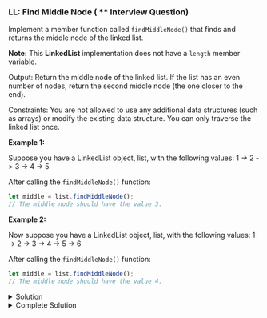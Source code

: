 ### LL: Find Middle Node ( ** Interview Question)
Implement a member function called `findMiddleNode()` that finds and returns the middle node of the linked list.

**Note:** This **LinkedList** implementation does not have a `length` member variable.

Output:
Return the middle node of the linked list.
If the list has an even number of nodes, return the second middle node (the one closer to the end).

Constraints:
You are not allowed to use any additional data structures (such as arrays) or modify the existing data structure.
You can only traverse the linked list once.

**Example 1:**

Suppose you have a LinkedList object, list, with the following values:
1 -> 2 -> 3 -> 4 -> 5

After calling the `findMiddleNode()` function:
```javascript
let middle = list.findMiddleNode();
// The middle node should have the value 3.
```
**Example 2:**

Now suppose you have a LinkedList object, list, with the following values:
1 -> 2 -> 3 -> 4 -> 5 -> 6

After calling the `findMiddleNode()` function:
```javascript
let middle = list.findMiddleNode();
// The middle node should have the value 4.
```
<details>
  <summary>Solution</summary>
  
```javascript
  
findMiddleNode() {
  let slow = this.head,
    fast = this.head;
  while (fast?.next) {
    slow = slow.next;
    fast = fast.next.next;
  }
  return slow;
}
```
</details>


<details>
  <summary>Complete Solution</summary>

```javascript
class Node {
    constructor(value){
        this.value = value;
        this.next = null;
    }
}
 
class LinkedList {
    constructor(value) {
        const newNode = new Node(value);
        this.head = newNode;
        this.tail = this.head;
    }

    printList() {
        let temp = this.head;
        while (temp !== null) {
            console.log(temp.value);
            temp = temp.next;
        }
    }

    getHead() {
        if (this.head === null) {
            console.log("Head: null");
        } else {
            console.log("Head: " + this.head.value);
        }
    }

    getTail() {
        if (this.tail === null) {
            console.log("Tail: null");
        } else {
            console.log("Tail: " + this.tail.value);
        }
    }

    makeEmpty() {
        this.head = null;
        this.tail = null;
        this.length = 0;
    }
 
    push(value) {
        const newNode = new Node(value);
        if (!this.head) {
            this.head = newNode;
            this.tail = newNode;
        } else {
            this.tail.next = newNode;
            this.tail = newNode;
        }
    }
    
    findMiddleNode() {
        // if(!this.head) return null;
        let slow = this.head;
        let fast = this.head;
        
        while(fast && fast.next) {
            slow = slow.next;
            fast = fast.next.next;
        }
        return slow;
    }

}



let myLinkedList = new LinkedList(1);
myLinkedList.push(2);
myLinkedList.push(3);
myLinkedList.push(4);
myLinkedList.push(5);

console.log("Original list:");
myLinkedList.printList();

const middleNode = myLinkedList.findMiddleNode();
console.log(`\nMiddle node value: ${middleNode.value}`);

// Create a new list with an even number of elements
let myLinkedList2 = new LinkedList(1);
myLinkedList2.push(2);
myLinkedList2.push(3);
myLinkedList2.push(4);
myLinkedList2.push(5);
myLinkedList2.push(6);

console.log("\nOriginal list 2:");
myLinkedList2.printList();

const middleNode2 = myLinkedList2.findMiddleNode();
console.log(`\nMiddle node value of list 2: ${middleNode2.value}`);


/*
    EXPECTED OUTPUT:
    ----------------
    Original list:
    1
    2
    3
    4
    5
    Middle node value: 3
    Original list 2:
    1
    2
    3
    4
    5
    6
    Middle node value of list 2: 4
*/

```
</details>
